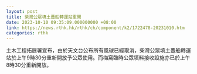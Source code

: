 ```yaml
---
layout: post
title: 柴灣公眾填土躉船轉運站重開
date: 2023-10-10 09:35:09.000000000 +08:00
link: https://news.rthk.hk/rthk/ch/component/k2/1722478-20231010.htm
categories: rthk
---
```


土木工程拓展署宣布，由於天文台公布所有風球已經取消，柴灣公眾填土躉船轉運站於上午9時30分重新開放予公眾使用。而梅窩臨時公眾填料接收設施亦已於上午8時30分重新開放。
